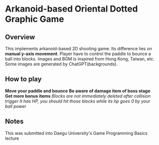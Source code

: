 # Arkanoid-based Oriental Dotted Graphic Game

## Overview
This implements arkanoid-based 2D shooting game.
Its difference lies on **manual y-axis movement**.
Player have to control the paddle to bounce a ball into blocks.
Images and BGM is inspired from Hong Kong, Taiwan, etc.
Some images are generated by ChatGPT(backgrounds).

## How to play
**Move your paddle and bounce**
**Be aware of damage item of boss stage**
**Get more bonus items**
*Blocks are not immediately deleted after collision trigger*
*It has HP, you should hit those blocks while its hp goes 0 by your ball power*

## Notes
This was submitted into Daegu University's Game Programming Basics lecture
